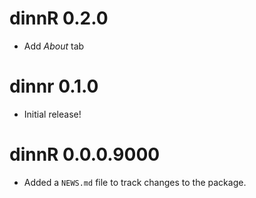 # dinnR 0.2.0

- Add *About* tab

# dinnr 0.1.0

- Initial release!

# dinnR 0.0.0.9000

* Added a `NEWS.md` file to track changes to the package.
